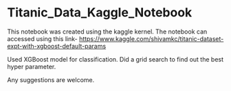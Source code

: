 # Titanic_Data_Kaggle_Notebook
This notebook was created using the kaggle kernel. The notebook can accessed using this link-
https://www.kaggle.com/shivamkc/titanic-dataset-expt-with-xgboost-default-params

Used XGBoost model for classification. Did a grid search to find out the best hyper parameter.

Any suggestions are welcome.
